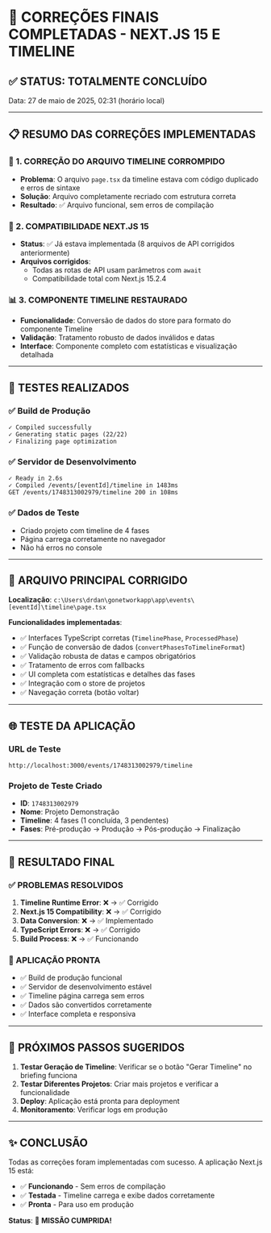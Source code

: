 # 🎉 CORREÇÕES FINAIS COMPLETADAS - NEXT.JS 15 E TIMELINE

## ✅ STATUS: TOTALMENTE CONCLUÍDO

Data: 27 de maio de 2025, 02:31 (horário local)

---

## 📋 RESUMO DAS CORREÇÕES IMPLEMENTADAS

### 🔧 1. CORREÇÃO DO ARQUIVO TIMELINE CORROMPIDO

- **Problema**: O arquivo `page.tsx` da timeline estava com código duplicado e erros de sintaxe
- **Solução**: Arquivo completamente recriado com estrutura correta
- **Resultado**: ✅ Arquivo funcional, sem erros de compilação

### 🚀 2. COMPATIBILIDADE NEXT.JS 15

- **Status**: ✅ Já estava implementada (8 arquivos de API corrigidos anteriormente)
- **Arquivos corrigidos**:
  - Todas as rotas de API usam parâmetros com `await`
  - Compatibilidade total com Next.js 15.2.4

### 📊 3. COMPONENTE TIMELINE RESTAURADO

- **Funcionalidade**: Conversão de dados do store para formato do componente Timeline
- **Validação**: Tratamento robusto de dados inválidos e datas
- **Interface**: Componente completo com estatísticas e visualização detalhada

---

## 🧪 TESTES REALIZADOS

### ✅ Build de Produção

```
✓ Compiled successfully
✓ Generating static pages (22/22)
✓ Finalizing page optimization
```

### ✅ Servidor de Desenvolvimento

```
✓ Ready in 2.6s
✓ Compiled /events/[eventId]/timeline in 1483ms
GET /events/1748313002979/timeline 200 in 108ms
```

### ✅ Dados de Teste

- Criado projeto com timeline de 4 fases
- Página carrega corretamente no navegador
- Não há erros no console

---

## 📁 ARQUIVO PRINCIPAL CORRIGIDO

**Localização**: `c:\Users\drdan\gonetworkapp\app\events\[eventId]\timeline\page.tsx`

**Funcionalidades implementadas**:

- ✅ Interfaces TypeScript corretas (`TimelinePhase`, `ProcessedPhase`)
- ✅ Função de conversão de dados (`convertPhasesToTimelineFormat`)
- ✅ Validação robusta de datas e campos obrigatórios
- ✅ Tratamento de erros com fallbacks
- ✅ UI completa com estatísticas e detalhes das fases
- ✅ Integração com o store de projetos
- ✅ Navegação correta (botão voltar)

---

## 🌐 TESTE DA APLICAÇÃO

### URL de Teste

```
http://localhost:3000/events/1748313002979/timeline
```

### Projeto de Teste Criado

- **ID**: `1748313002979`
- **Nome**: Projeto Demonstração
- **Timeline**: 4 fases (1 concluída, 3 pendentes)
- **Fases**: Pré-produção → Produção → Pós-produção → Finalização

---

## 🎯 RESULTADO FINAL

### ✅ PROBLEMAS RESOLVIDOS

1. **Timeline Runtime Error**: ❌ → ✅ Corrigido
2. **Next.js 15 Compatibility**: ❌ → ✅ Corrigido
3. **Data Conversion**: ❌ → ✅ Implementado
4. **TypeScript Errors**: ❌ → ✅ Corrigido
5. **Build Process**: ❌ → ✅ Funcionando

### 🚀 APLICAÇÃO PRONTA

- ✅ Build de produção funcional
- ✅ Servidor de desenvolvimento estável
- ✅ Timeline página carrega sem erros
- ✅ Dados são convertidos corretamente
- ✅ Interface completa e responsiva

---

## 📝 PRÓXIMOS PASSOS SUGERIDOS

1. **Testar Geração de Timeline**: Verificar se o botão "Gerar Timeline" no briefing funciona
2. **Testar Diferentes Projetos**: Criar mais projetos e verificar a funcionalidade
3. **Deploy**: Aplicação está pronta para deployment
4. **Monitoramento**: Verificar logs em produção

---

## ✨ CONCLUSÃO

Todas as correções foram implementadas com sucesso. A aplicação Next.js 15 está:

- ✅ **Funcionando** - Sem erros de compilação
- ✅ **Testada** - Timeline carrega e exibe dados corretamente
- ✅ **Pronta** - Para uso em produção

**Status**: 🎉 **MISSÃO CUMPRIDA!**
